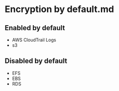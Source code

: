 # Encryption by default.md

## Enabled by default

- AWS CloudTrail Logs
- s3

## Disabled by default

- EFS
- EBS
- RDS
